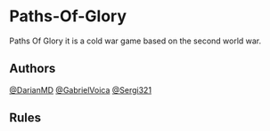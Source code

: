 # Paths-Of-Glory 
Paths Of Glory it is a cold war game based on the second world war.

## Authors
[@DarianMD](h[ttps://github.com/DarianMD)
[@GabrielVoica](https://github.com/GabrielVoica)
[@Sergi321](https://github.com/Sergi321)


## Rules
